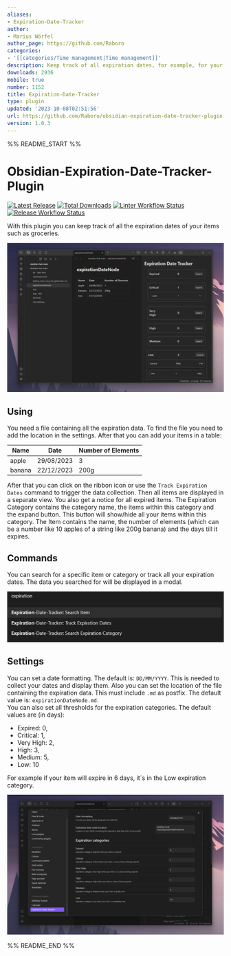 ```yaml
---
aliases:
- Expiration-Date-Tracker
author:
- Marius Wörfel
author_page: https://github.com/Raboro
categories:
- '[[categories/Time management|Time management]]'
description: Keep track of all expiration dates, for example, for your groceries.
downloads: 2936
mobile: true
number: 1152
title: Expiration-Date-Tracker
type: plugin
updated: '2023-10-08T02:51:56'
url: https://github.com/Raboro/obsidian-expiration-date-tracker-plugin
version: 1.0.3
---
```


%% README_START %%

# Obsidian-Expiration-Date-Tracker-Plugin

[![Latest Release](https://img.shields.io/github/v/release/Raboro/obsidian-expiration-date-tracker-plugin?include_prereleases&sort=semver&style=for-the-badge)](https://github.com/Raboro/obsidian-expiration-date-tracker-plugin/releases/latest) [![Total Downloads](https://img.shields.io/github/downloads/Raboro/obsidian-expiration-date-tracker-plugin/total?style=for-the-badge)](https://github.com/Raboro/obsidian-expiration-date-tracker-plugin/releases/latest)
[![Linter Workflow Status](https://img.shields.io/github/actions/workflow/status/Raboro/obsidian-expiration-date-tracker-plugin/linter.yml?branch=main&logo=github&style=for-the-badge)](https://github.com/Raboro/obsidian-expiration-date-tracker-plugin/actions/workflows/linter.yml)
[![Release Workflow Status](https://img.shields.io/github/actions/workflow/status/Raboro/obsidian-expiration-date-tracker-plugin/release.yml?branch=main&logo=github&style=for-the-badge)](https://github.com/Raboro/obsidian-expiration-date-tracker-plugin/actions/workflows/release.yml)

With this plugin you can keep track of all the expiration dates of your items such as groceries.

![Main Demo image](https://raw.githubusercontent.com/Raboro/obsidian-expiration-date-tracker-plugin/HEAD/assets/MainDemo.png)

## Using
You need a file containing all the expiration data. To find the file you need to add the location in the settings. After that you can add your items in a table:

| Name | Date | Number of Elements | 
| --- | --- | --- | 
| apple | 29/08/2023 | 3 | 
| banana | 22/12/2023 | 200g | 

After that you can click on the ribbon icon or use the ``Track Expiration Dates`` command to trigger the data collection. Then all items are displayed in a separate view. You also get a notice for all expired items.
The Expiration Category contains the category name, the items within this category and the expand button. This button will show/hide all your items within this category. The Item contains the name, the number of elements (which can be a number like 10 apples of a string like 200g banana) and the days till it expires.
## Commands 
You can search for a specific item or category or track all your expiration dates. The data you searched for will be displayed in a modal.

![Command demo image](https://raw.githubusercontent.com/Raboro/obsidian-expiration-date-tracker-plugin/HEAD/assets/CommandsDemo.png)

## Settings
You can set a date formatting. The default is: ``DD/MM/YYYY``. This is needed to collect your dates and display them. Also you can set the location of the file containing the expiration data. This must include `.md` as postfix. The default value is: `expirationDateNode.md`. \
You can also set all thresholds for the expiration categories. The default values are (in days):
- Expired: 0,
- Critical: 1,
- Very High: 2,
- High: 3,
- Medium: 5,
- Low: 10

For example if your item will expire in 6 days, it´s in the Low expiration category.

![Settings Demo image](https://raw.githubusercontent.com/Raboro/obsidian-expiration-date-tracker-plugin/HEAD/assets/SettingsDemo.png)


%% README_END %%